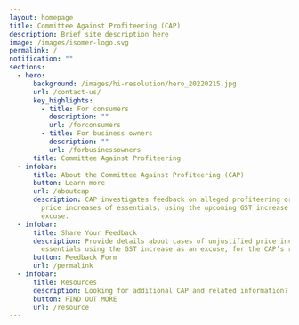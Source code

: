 ```yaml
---
layout: homepage
title: Committee Against Profiteering (CAP)
description: Brief site description here
image: /images/isomer-logo.svg
permalink: /
notification: ""
sections:
  - hero:
      background: /images/hi-resolution/hero_20220215.jpg
      url: /contact-us/
      key_highlights:
        - title: For consumers
          description: ""
          url: /forconsumers
        - title: For business owners
          description: ""
          url: /forbusinessowners
      title: Committee Against Profiteering
  - infobar:
      title: About the Committee Against Profiteering (CAP)
      button: Learn more
      url: /aboutcap
      description: CAP investigates feedback on alleged profiteering or unjustified
        price increases of essentials, using the upcoming GST increase as an
        excuse.
  - infobar:
      title: Share Your Feedback
      description: Provide details about cases of unjustified price increases of
        essentials using the GST increase as an excuse, for the CAP’s review.
      button: Feedback Form
      url: /permalink
  - infobar:
      title: Resources
      description: Looking for additional CAP and related information?
      button: FIND OUT MORE
      url: /resource
---
```

